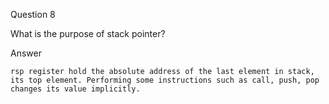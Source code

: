 Question 8

What is the purpose of stack pointer?

Answer

	rsp register hold the absolute address of the last element in stack, its top element. Performing some instructions such as call, push, pop changes its value implicitly.
